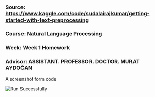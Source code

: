 ### Source: https://www.kaggle.com/code/sudalairajkumar/getting-started-with-text-preprocessing

### Course:      Natural Language Processing 
### Week:      Week 1 Homework

### Advisor: ASSISTANT. PROFESSOR. DOCTOR. MURAT AYDOĞAN

A screenshot form code

![Run Successfully](https://github.com/user-attachments/assets/a2d9c3b8-f77f-4f98-a448-cfd8ebb892d7)
